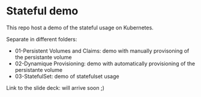 # Stateful demo

This repo host a demo of the stateful usage on Kubernetes.

Separate in different folders:
- 01-Persistent Volumes and Claims: demo with manually provisoning of the persistante volume
- 02-Dynamique Provisioning: demo with automatically provisioning of the persistante volume
- 03-StatefulSet: demo of statefulset usage

Link to the slide deck: will arrive soon ;)